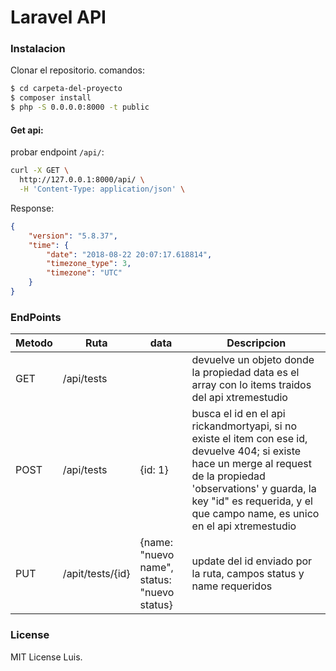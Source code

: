 # Laravel API 


### Instalacion
Clonar el repositorio. comandos:

```sh
$ cd carpeta-del-proyecto
$ composer install
$ php -S 0.0.0.0:8000 -t public
```


#### Get api:
probar endpoint ``/api/``:

```sh
curl -X GET \
  http://127.0.0.1:8000/api/ \
  -H 'Content-Type: application/json' \
```

Response:

```json
{
    "version": "5.8.37",
    "time": {
        "date": "2018-08-22 20:07:17.618814",
        "timezone_type": 3,
        "timezone": "UTC"
    }
}
```

### EndPoints 
|   Metodo       |      Ruta               |    data                                             | Descripcion
| -------------  | -------------           | --------------------------------------------------- | -----------------               
|      GET       |       /api/tests        |                                                     |   devuelve un objeto donde la propiedad data es el array con lo items traidos del api xtremestudio 
|      POST      |       /api/tests        |    {id: 1}                                          |   busca el id en el api rickandmortyapi, si no existe el item con ese id, devuelve 404; si existe hace un merge al request de la propiedad 'observations' y guarda, la key "id" es requerida, y el que campo name, es unico en el api xtremestudio
|      PUT       |     /apit/tests/{id}    |   {name: "nuevo name", status: "nuevo status}       |   update del id enviado por la ruta, campos status y name requeridos



### License

MIT License Luis.
